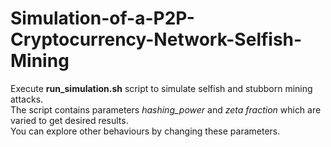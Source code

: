 # Simulation-of-a-P2P-Cryptocurrency-Network-Selfish-Mining

Execute **run_simulation.sh** script to simulate selfish and stubborn mining attacks. <br />
The script contains parameters *hashing_power* and *zeta fraction* which are varied to get desired results. <br />
You can explore other behaviours by changing these parameters.
